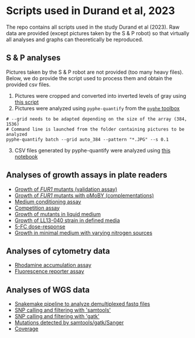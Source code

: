 # Scripts used in Durand et al, 2023

The repo contains all scripts used in the study Durand et al (2023). Raw data are provided (except pictures taken by the S & P robot) so that virtually all analyses and graphs can theoretically be reproduced.

## S & P analyses

Pictures taken by the S & P robot are not provided (too many heavy files). Below, we do provide the script used to process them and obtain the provided csv files.

1. Pictures were cropped and converted into inverted levels of gray using [this script](image_conversion.py)
2. Pictures were analyzed using `pyphe-quantify` from the [`pyphe` toolbox](https://github.com/Bahler-Lab/pyphe)
```
# --grid needs to be adapted depending on the size of the array (384, 1536)
# Command line is launched from the folder containing pictures to be analyzed
pyphe-quantify batch --grid auto_384 --pattern "*.JPG" --s 0.1
```
3. CSV files generated by pyphe-quantify were analyzed using [this notebook](robotpics_analysis_manuscript_edition.ipynb)

## Analyses of growth assays in plate readers
- [Growth of *FUR1* mutants (validation assay)](20230324_validations_FUR1.ipynb)
- [Growth of *FUR1* mutants with pMoBY (complementations)](20230817_complementations_FUR1.ipynb)
- [Medium conditioning assay](20230331_medium_conditioning.ipynb)
- [Competition assay](competition_fcy1_fur1.ipynb)
- [Growth of mutants in liquid medium](growth_curves_TECAN384.ipynb)
- [Growth of LL13-040 strain in defined media](20230401_growthcurves_SC-SD.ipynb)
- [5-FC dose-response](20230331_dose-response.ipynb)
- [Growth in minimal medium with varying nitrogen sources](20230411_growthcurves_cytosine.ipynb)

## Analyses of cytometry data

- [Rhodamine accumulation assay](rhodamine.ipynb)
- [Fluorescence reporter assay](cytometry-FCY1.ipynb)

## Analyses of WGS data
- [Snakemake pipeline to analyze demultiplexed fastq files](Snakefile)
- [SNP calling and filtering with 'samtools'](README_bcftools.ipynb)
- [SNP calling and filtering with 'gatk'](README_gatk.ipynb)
- [Mutations detected by samtools/gatk/Sanger](FUR1_variants_v2.ipynb)
- [Coverage](coverage.ipynb)
